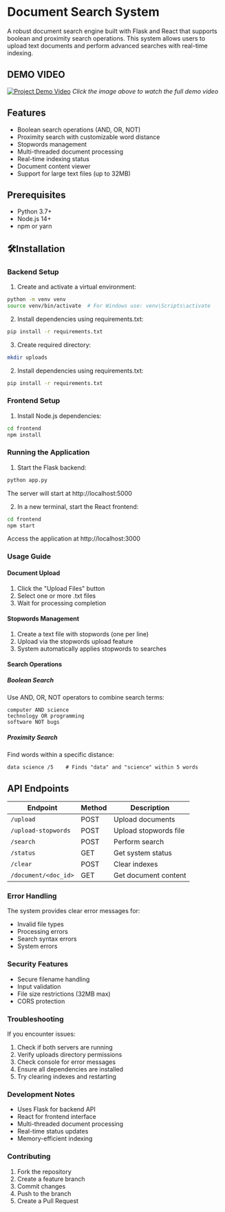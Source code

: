 # Document Search System

A robust document search engine built with Flask and React that supports boolean and proximity search operations. This system allows users to upload text documents and perform advanced searches with real-time indexing.


## DEMO VIDEO

[![Project Demo Video](https://github.com/user-attachments/assets/7f14e9ac-9e6b-4f4a-ba67-28034ffd967b)](https://youtu.be/ec_bCMJF1mM)
*Click the image above to watch the full demo video*


## Features

- Boolean search operations (AND, OR, NOT)
- Proximity search with customizable word distance
- Stopwords management
- Multi-threaded document processing
- Real-time indexing status
- Document content viewer
- Support for large text files (up to 32MB)

## Prerequisites

- Python 3.7+
- Node.js 14+
- npm or yarn

## 🛠Installation

### Backend Setup

1. Create and activate a virtual environment:
```bash
python -m venv venv
source venv/bin/activate  # For Windows use: venv\Scripts\activate
```

2. Install dependencies using requirements.txt:
```bash
pip install -r requirements.txt
```

3. Create required directory:
```bash
mkdir uploads
```

2. Install dependencies using requirements.txt:
```bash
pip install -r requirements.txt
```

### Frontend Setup

1. Install Node.js dependencies:
```bash
cd frontend
npm install
```

### Running the Application

1. Start the Flask backend:
```bash
python app.py
```
The server will start at http://localhost:5000

2. In a new terminal, start the React frontend:
```bash
cd frontend
npm start
```
Access the application at http://localhost:3000


### Usage Guide

#### Document Upload

1. Click the "Upload Files" button
2. Select one or more .txt files
3. Wait for processing completion

#### Stopwords Management

1. Create a text file with stopwords (one per line)
2. Upload via the stopwords upload feature
3. System automatically applies stopwords to searches

#### Search Operations

##### Boolean Search
Use AND, OR, NOT operators to combine search terms:

```
computer AND science
technology OR programming
software NOT bugs
```


##### Proximity Search
Find words within a specific distance:

```
data science /5    # Finds "data" and "science" within 5 words
```

## API Endpoints

| Endpoint | Method | Description |
|----------|--------|-------------|
| `/upload` | POST | Upload documents |
| `/upload-stopwords` | POST | Upload stopwords file |
| `/search` | POST | Perform search |
| `/status` | GET | Get system status |
| `/clear` | POST | Clear indexes |
| `/document/<doc_id>` | GET | Get document content |

### Error Handling
The system provides clear error messages for:

- Invalid file types
- Processing errors
- Search syntax errors
- System errors

### Security Features

- Secure filename handling
- Input validation
- File size restrictions (32MB max)
- CORS protection

### Troubleshooting
If you encounter issues:

1. Check if both servers are running
2. Verify uploads directory permissions
3. Check console for error messages
4. Ensure all dependencies are installed
5. Try clearing indexes and restarting

### Development Notes

- Uses Flask for backend API
- React for frontend interface
- Multi-threaded document processing
- Real-time status updates
- Memory-efficient indexing

### Contributing

1. Fork the repository
2. Create a feature branch
3. Commit changes
4. Push to the branch
5. Create a Pull Request

